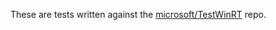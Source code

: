 
These are tests written against the [microsoft/TestWinRT](https://github.com/microsoft/TestWinRT) repo.
